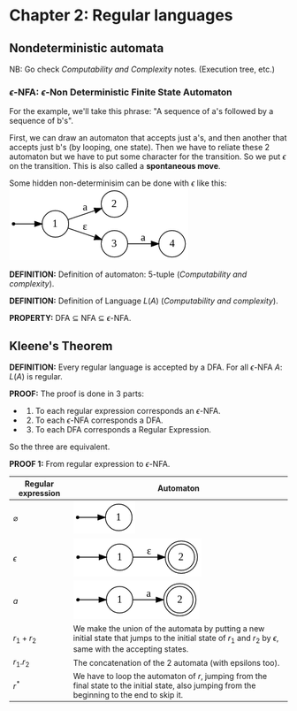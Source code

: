 # Chapter 2: Regular languages

## Nondeterministic automata

NB: Go check *Computability and Complexity* notes. (Execution tree, etc.)

### $\epsilon$-NFA: $\epsilon$-Non Deterministic Finite State Automaton

For the example, we'll take this phrase: "A sequence of a's followed by a sequence of b's".

First, we can draw an automaton that accepts just a's, and then another that accepts just b's (by looping, one state). Then we have to reliate these 2 automaton but we have to put some character for the transition. So we put $\epsilon$ on the transition. This is also called a **spontaneous move**.

Some hidden non-determinisim can be done with $\epsilon$ like this:
![](./img/epsNFA.png)

**DEFINITION:** Definition of automaton: 5-tuple (*Computability and complexity*).

**DEFINITION:** Definition of Language $L(A)$ (*Computability and complexity*).

**PROPERTY:** DFA $\subseteq$ NFA $\subseteq$ $\epsilon$-NFA.

## Kleene's Theorem

**DEFINITION:** Every regular language is accepted by a DFA. For all $\epsilon$-NFA $A$: $L(A)$ is regular.

**PROOF:** The proof is done in 3 parts:
- 1. To each regular expression corresponds an $\epsilon$-NFA.
- 2. To each $\epsilon$-NFA corresponds a DFA.
- 3. To each DFA corresponds a Regular Expression.

So the three are equivalent.

**PROOF 1:** From regular expression to $\epsilon$-NFA.

|Regular expression|Automaton|
|----|--|
|$\varnothing$| ![](./img/nothing.png)|
|$\epsilon$| ![](./img/epsilon.png)|
|$a$| ![](./img/aautomaton.png) |
|$r_1+r_2$| We make the union of the automata by putting a new initial state that jumps to the initial state of $r_1$ and $r_2$ by $\epsilon$, same with the accepting states.|
|$r_1.r_2$| The concatenation of the 2 automata (with epsilons too). |
|$r^*$| We have to loop the automaton of $r$, jumping from the final state to the initial state, also jumping from the beginning to the end to skip it. |
